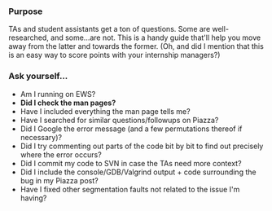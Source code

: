 ### Purpose ###
TAs and student assistants get a ton of questions. Some are well-researched, and some...are not. This is a handy guide that'll help you move away from the latter and towards the former. (Oh, and did I mention that this is an easy way to score points with your internship managers?)

### Ask yourself... ###

- Am I running on EWS?
- **Did I check the man pages?**
- Have I included everything the man page tells me?
- Have I searched for similar questions/followups on Piazza?
- Did I Google the error message (and a few permutations thereof if necessary)?
- Did I try commenting out parts of the code bit by bit to find out precisely where the error occurs?
- Did I commit my code to SVN in case the TAs need more context?
- Did I include the console/GDB/Valgrind output + code surrounding the bug in my Piazza post?
- Have I fixed other segmentation faults not related to the issue I'm having?